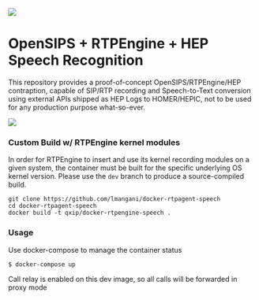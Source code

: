 <img src="https://avatars1.githubusercontent.com/u/3853758?v=4&s=100">

# OpenSIPS + RTPEngine + HEP Speech Recognition
This repository provides a proof-of-concept OpenSIPS/RTPEngine/HEP contraption, capable of SIP/RTP recording and Speech-to-Text conversion using external APIs shipped as HEP Logs to HOMER/HEPIC, not to be used for any production purpose what-so-ever.

<img src="https://i.imgur.com/SLjsWr7.png" />

<!--
### Quick Start
Automated builds of the image are available on [DockerHub](https://hub.docker.com/r/qxip/homer-hepswitch)
```sh
$ docker pull qxip/docker-rtpengine-speech
```
-->

### Custom Build w/ RTPEngine kernel modules
In order for RTPEngine to insert and use its kernel recording modules on a given system, the container must be built for the specific underlying OS kernel version. Please use the ```dev``` branch to produce a source-compiled build.
```
git clone https://github.com/lmangani/docker-rtpagent-speech
cd docker-rtpagent-speech
docker build -t qxip/docker-rtpengine-speech .
```

### Usage
Use docker-compose to manage the container status
```sh
$ docker-compose up
```
Call relay is enabled on this dev image, so all calls will be forwarded in proxy mode
